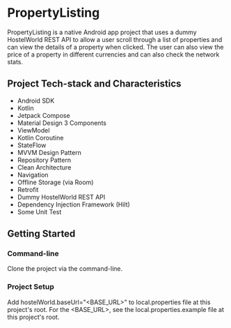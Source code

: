 # PropertyListing

PropertyListing is a native Android app project that uses a dummy HostelWorld REST API to allow a user 
scroll through a list of properties and can view the details of a property when clicked. The user can 
also view the price of a property in different currencies and can also check the network stats.

## Project Tech-stack and Characteristics

* Android SDK
* Kotlin
* Jetpack Compose
* Material Design 3 Components
* ViewModel
* Kotlin Coroutine
* StateFlow
* MVVM Design Pattern
* Repository Pattern
* Clean Architecture
* Navigation
* Offline Storage (via Room)
* Retrofit
* Dummy HostelWorld REST API
* Dependency Injection Framework (Hilt)
* Some Unit Test

## Getting Started

### Command-line
Clone the project via the command-line.

### Project Setup
Add hostelWorld.baseUrl="<BASE_URL>" to local.properties file at this project's root. For the <BASE_URL>, 
see the local.properties.example file at this project's root.

